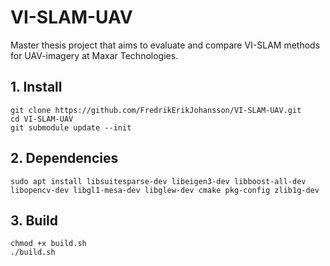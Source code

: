 # VI-SLAM-UAV
Master thesis project that aims to evaluate and compare VI-SLAM methods for UAV-imagery at Maxar Technologies.

## 1. Install
```
git clone https://github.com/FredrikErikJohansson/VI-SLAM-UAV.git
cd VI-SLAM-UAV
git submodule update --init
```

## 2. Dependencies
```
sudo apt install libsuitesparse-dev libeigen3-dev libboost-all-dev libopencv-dev libgl1-mesa-dev libglew-dev cmake pkg-config zlib1g-dev
```

## 3. Build
```
chmod +x build.sh
./build.sh
```
